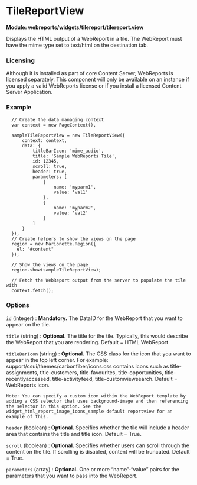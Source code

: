 # TileReportView

**Module: webreports/widgets/tilereport/tilereport.view**

Displays the HTML output of a WebReport in a tile. The WebReport must have the mime type set to text/html on the destination tab.

### Licensing

Although it is installed as part of core Content Server, WebReports is licensed separately. This component will only be available on an instance if you apply a valid WebReports license or if you install a licensed Content Server Application.

### Example

      // Create the data managing context
      var context = new PageContext(),

      sampleTileReportView = new TileReportView({
          context: context,
          data: {
              titleBarIcon: 'mime_audio',
              title: 'Sample WebReports Tile',
              id: 12345,
              scroll: true,
              header: true,
              parameters: [
                  {
                      name: 'myparm1',
                      value: 'val1'
                  },
                  {
                      name: 'myparm2',
                      value: 'val2'
                  }
              ]
          }
      }),
      // Create helpers to show the views on the page
      region = new Marionette.Region({
        el: "#content"
      });

      // Show the views on the page
      region.show(sampleTileReportView);

      // Fetch the WebReport output from the server to populate the tile with
      context.fetch();

### Options

`id` (integer)
: **Mandatory.** The DataID for the WebReport that you want to appear on the tile.

`title` (string)
: **Optional.** The title for the tile. Typically, this would describe the WebReport that you are rendering. 
  Default = HTML WebReport

`titleBarIcon` (string)
: **Optional.** The CSS class for the icon that you want to appear in the top left corner. For example: support/csui/themes/carbonfiber/icons.css contains icons such as title-assignments, title-customers, title-favourites, title-opportunities, title-recentlyaccessed, title-activityfeed, title-customviewsearch. Default = WebReports icon.

`Note: You can specify a custom icon within the WebReport template by adding a CSS selector that uses background-image and then referencing the selector in this option. See the widget_html_report_image_icons_sample default reportview for an example of this.`

`header` (boolean)
: **Optional.** Specifies whether the tile will include a header area that contains the title and title icon. 
  Default = True.

`scroll` (boolean)
: **Optional.** Specifies whether users can scroll through the content on the tile. If scrolling is disabled, content will be truncated.
  Default = True.

`parameters` (array)
: **Optional.** One or more “name”-“value” pairs for the parameters that you want to pass into the WebReport.